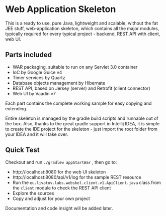 # Web Application Skeleton

This is a ready to use, pure Java, lightweight and scalable, without the fat JEE stuff, web-application skeleton, which contains all the major modules, 
typically required for every typical project - backend, REST API with client, web UI. 

## Parts included
- WAR packaging, suitable to run on any Servlet 3.0 container
- IoC by Google Guice v4
- Timer services by Quartz
- Database objects management by Hibernate
- REST API, based on Jersey (server) and Retrofit (client connector)
- Web UI by Vaadin v7

Each part contains the complete working sample for easy copying and extending.

Entire skeleton is managed by the gradle build scripts and runnable out of the box. Also, thanks to the great gradle support in Intellij IDEA, 
it is simple to create the IDE project for the skeleton - just import the root folder from your IDEA and it will take over.

## Quick Test
Checkout and run ```./gradlew appStartWar``` , then go to:

- http://localhost:8080 for the web UI skeleton
- http://localhost:8080/api/v1/log for the sample REST resource
- Run the ```eu.livotov.labs.webskel.client.v1.ApiClient.java``` class from the ```client``` module to check the REST API client
- Explore the sources
- Copy and adjust for your own project

Documentation and code insight will be added later.
